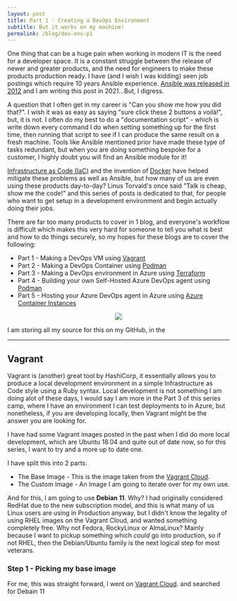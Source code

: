 ```yaml
---
layout: post
title: Part 1 - Creating a DevOps Environment
subtitle: But it works on my machine!
permalink: /blog/dev-env-p1
---
```


One thing that can be a huge pain when working in modern IT is the need for a developer space.  It is a constant struggle between the release of newer and greater products, and the need for engineers to make these products production ready.  I have (and I wish I was kidding) seen job postings which require 10 years Ansible experience. [Ansible was released in 2012](https://en.wikipedia.org/wiki/Ansible_(software)) and I am writing this post in 2021...But, I digress.  

A question that I often get in my career is "Can you show me how you did that?".  I wish it was as easy as saying "sure click these 2 buttons a voilà!", but, it is not. I often do my best to do a "documentation script" - which is write down every command I do when setting something up for the first time, then running that script to see if I can produce the same result on a fresh machine.  Tools like Ansible mentioned prior have made these type of tasks redundant, but when you are doing something bespoke for a customer, I highly doubt you will find an Ansible module for it!

[Infrastructure as Code (IaC)](https://en.wikipedia.org/wiki/Infrastructure_as_code) and the invention of [Docker](https://en.wikipedia.org/wiki/Docker_(software)) have helped mitigate these problems as well as Ansible, but how many of us are even using these products day-to-day?  Linus Torvald's once said "Talk is cheap, show me the code!" and this series of posts is dedicated to that, for people who want to get setup in a development environment and begin actually doing their jobs.

There are far too many products to cover in 1 blog, and everyone's workflow is difficult which makes this very hard for someone to tell you what is best and how to do things securely, so my hopes for these blogs are to cover the following:

- Part 1 - Making a DevOps VM using [Vagrant](https://www.vagrantup.com/)
- Part 2 - Making a DevOps Container using [Podman](https://podman.io/)
- Part 3 - Making a DevOps environment in Azure using [Terraform](https://www.terraform.io/)
- Part 4 - Building your own Self-Hosted Azure DevOps agent using [Podman](https://podman.io/)
- Part 5 - Hosting your Azure DevOps agent in Azure using [Azure Container Instances](https://azure.microsoft.com/en-gb/services/container-instances/#overview)

<p align="center">
    <img src="/assets/memes/meme7.jpg">
</p>

I am storing all my source for this on my GitHub, in the

___

## Vagrant

Vagrant is (another) great tool by HashiCorp, it essentially allows you to produce a local development environment in a simple Infrastructure as Code style using a Ruby syntax.  Local development is not something I am doing alot of these days, I would say I am more in the Part 3 of this series camp, where I have an environment I can test deployments to in Azure, but nonetheless, if you are developing locally, then Vagrant might be the answer you are looking for.

I have had some Vagrant images posted in the past when I did do more local development, which are Ubuntu 18.04 and quite out of date now, so for this series, I want to try and a more up to date one.

I have split this into 2 parts:

- The Base Image - This is the image taken from the [Vagrant Cloud](https://app.vagrantup.com/).
- The Custom Image - An Image I am going to iterate over for my own use.

And for this, I am going to use **Debian 11**.  Why?  I had originally considered RedHat due to the new subscription model, and this is what many of us Linux users are using in Production anyway, but I didn't know the legality of using RHEL images on the Vagrant Cloud, and wanted something completely free.  Why not Fedora, RockyLinux or AlmaLinux? Mainly because I want to pickup something which _could_ go into production, so if not RHEL, then the Debian/Ubuntu family is the next logical step for most veterans.

### Step 1 - Picking my base image

For me, this was straight forward, I went on [Vagrant Cloud](https://app.vagrantup.com/). and searched for Debain 11